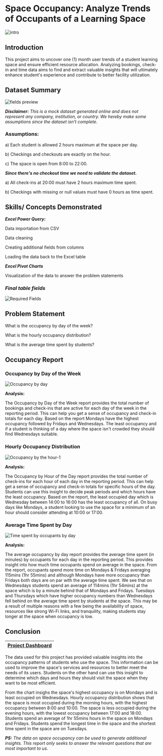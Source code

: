 # Space Occupancy: Analyze Trends of Occupants of a Learning Space
![intro](https://github.com/daylightdts/Study-Space-Occupancy-Report/assets/134946052/da9c1788-ea4f-478d-a8b9-f31ecea5051d)

## Introduction

This project aims to uncover one (1) month user trends of a student learning space and ensure efficient resource allocation. Analyzing bookings, check-in and time data aims to find and extract valuable insights that will ultimately enhance student's experience and contribute to better facility utilization.



## Dataset Summary
![fields preview](https://github.com/daylightdts/Study-Space-Occupancy-Report/assets/134946052/57b27145-547a-4bb9-8c91-816b50a96aa6)

***Disclaimer:*** *This is a mock dataset generated online and does not represent any company, institution, or country.
We hereby make some assumptions since the dataset isn't complete.*


### Assumptions:

a) Each student is allowed 2 hours maximum at the space per day.

b) Checkings and checkouts are exactly on the hour.

c) The space is open from 8:00 to 22:00.



***Since there's no checkout time we need to validate the dataset.***

a) All check-ins at 20:00 must have 2 hours maximum time spent.

b) Checkings with missing or null values must have 0 hours as time spent.




## Skills/ Concepts Demonstrated

***Excel Power Query:***

Data importation from CSV

Data cleaning

Creating additional fields from columns

Loading the data back to the Excel table


***Excel Pivot Charts***

Visualization of the data to answer the problem statements



### ***Final table fields***
![Required Fields](https://github.com/daylightdts/Study-Space-Occupancy-Report/assets/134946052/80a048a9-ebbe-4e8a-9db6-fbb454133f8a)



## Problem Statement

What is the occupancy by day of the week?

What is the hourly occupancy distribution?

What is the average time spent by students?

## Occupancy Report
### Occupancy by Day of the Week
![Occupancy by day](https://github.com/daylightdts/Study-Space-Occupancy-Report/assets/134946052/c95e3a91-d6fa-40e8-8139-9bebb234c295)

**Analysis:**

The Occupancy by Day of the Week report provides the total number of bookings and check-ins that are active for each day of the week in the reporting period. This can help you get a sense of occupancy and check-in totals for each day.
Based on the report Mondays have the highest occupancy followed by Fridays and Wednesdays. The least occupancy and if a student is thinking of a day where the space isn't crowded they should find Wednesdays suitable.

### Hourly Occupancy Distribution
![Occupancy by the hour-1](https://github.com/daylightdts/Study-Space-Occupancy-Report/assets/134946052/d4e65e8d-0a4d-489d-ba90-3d3907e23fb6)

**Analysis:**

The Occupancy by Hour of the Day report provides the total number of check-ins for each hour of each day in the reporting period. This can help get a sense of occupancy and check-in totals for specific hours of the day. Students can use this insight to decide peak periods and which hours have the least occupancy. Based on the report, the least occupied day which is Wednesday between 14:00 to 16:00 has the least occupancy of all. On busy days like Mondays, a student looking to use the space for a minimum of an hour should consider attending at 10:00 or 17:00.


### Average Time Spent by Day
![Time spent by occupants by day](https://github.com/daylightdts/Study-Space-Occupancy-Report/assets/134946052/f40bb27b-9825-46b6-9455-afc0e696e80a)

**Analysis:**

The average occupancy by day report provides the average time spent (in minutes) by occupants for each day in the reporting period. 
This provides insight into how much time occupants spend on average in the space.
From the report, occupants spend more time on Mondays & Fridays averaging 115mins (1hr 55mins) and although Mondays have more occupancy than Fridays both days are on par with the average time spent.
We see that on Wednesdays students spend an average of 114mins (1hr 54mins) at the space which is by a minute behind that of Mondays and Fridays. Tuesdays and Thursdays which have higher occupancy numbers than Wednesdays fell behind on the average time spent by students at the space. This may be a result of multiple reasons with a few being the availability of space, resources like strong Wi-Fi links, and tranquility, making students stay longer at the space when occupancy is low.


## Conclusion

|[Project Dashboard](https://1drv.ms/x/c/5e368c7ea7ce8981/EfQfYjsCHolDjVyml5OuVN4Bxw-zn1g49lTOmWLxE2Stzw?e=cfL0vq)|
|-----------------------------------------------|




The data used for this project has provided valuable insights into the occupancy patterns of students who use the space. This information can be used to improve the space's services and resources to better meet the needs of its users. Students on the other hand can use this insight to determine which days and hours they should visit the space when they want to be most efficient.

From the chart insighs the space's highest occupancy is on Mondays and is least occupied on Wednesdays.
Hourly occupancy distribution shows that the space is most occupied during the morning hours, with the highest occupancy between 8:00 and 10:00. The space is less occupied during the evening hours, with the lowest occupancy between 17:00 and 18:00.
Students spend an average of 1hr 55mins hours in the space on Mondays and Fridays. Students spend the longest time in the space and the shortest time spent in the space are on Tuesdays.



***PS:*** *The data on space occupancy can be used to generate additional insights. This report only seeks to answer the relevant questions that are most important to us.*



